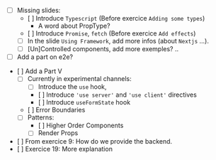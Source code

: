 - [ ] Missing slides:
  - [ ] Introduce `Typescript` (Before exercice `Adding some types`)
    - A word about PropType?
  - [ ] Introduce `Promise`, `fetch` (Before exercice `Add effects`)
  - [ ] In the slide `Using Framework`, add more infos (about `Nextjs` ...).
  - [ ] [Un]Controlled components, add more exemples? ..
- [ ] Add a part on e2e?
- [ ] Add a Part V
  - [ ] Currently in experimental channels:
    - [ ] Introduce the `use` hook,
    - [ ] Introduce `'use server'` and `'use client'` directives
    - [ ] Introduce `useFormState` hook
  - [ ] Error Boundaries
  - [ ] Patterns:
    - [ ] Higher Order Components
    - [ ] Render Props
- [ ] From exercice 9: How do we provide the backend.
- [ ] Exercice 19: More explanation
